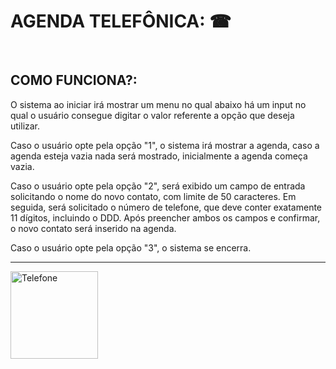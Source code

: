 # AGENDA TELEFÔNICA: ☎

<br>

## COMO FUNCIONA?:
O sistema ao iniciar irá mostrar um menu no qual abaixo há um input no qual o usuário consegue digitar o valor referente a opção que deseja utilizar.

Caso o usuário opte pela opção "1", o sistema irá mostrar a agenda, caso a agenda esteja vazia nada será mostrado, inicialmente a agenda começa vazia.

Caso o usuário opte pela opção "2", será exibido um campo de entrada solicitando o nome do novo contato, com limite de 50 caracteres. Em seguida, será solicitado o número de telefone, que deve conter exatamente 11 dígitos, incluindo o DDD. Após preencher ambos os campos e confirmar, o novo contato será inserido na agenda.

Caso o usuário opte pela opção "3", o sistema se encerra.

---

<img 
    src="https://media.tenor.com/IWy9hfqlYmQAAAAM/event.gif"
    alt="Telefone"
    width="140px"
/>
